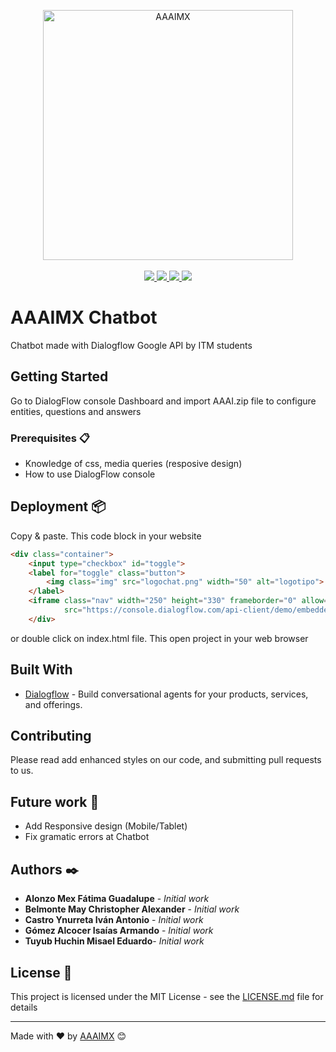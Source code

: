 <p align="center">
    <img src="https://www.aaaimx.org/img/other/aaaimx-ist.png" width="400" alt="AAAIMX"><br><br>
    <a href="https://www.aaaimx.org/" target="_blank">
        <img src="https://img.shields.io/badge/website-AAAI%20Student%20Chapter%20M%C3%A9xico-yellow">
    </a>
    <a href="https://web.facebook.com/aaaimx/" target="_blank">
        <img src="https://img.shields.io/badge/%40aaaimx-facebook-blue">
    </a>
    <a href="https://www.aaaimx.org/cod" target="_blank">
        <img src="https://img.shields.io/badge/COD-contributing-lightgrey">
    </a>
    <a href="https://www.aaaimx.org/cod" target="_blank">
        <img src="https://img.shields.io/badge/donate-support-us-green">
    </a>
</p>
<!-- __ -->

# AAAIMX Chatbot
Chatbot made with Dialogflow Google API by ITM students

## Getting Started 

Go to DialogFlow console Dashboard and import AAAI.zip file to configure entities, questions and answers

### Prerequisites 📋

* Knowledge of css, media queries (resposive design)
* How to use DialogFlow console


## Deployment 📦

Copy & paste. This code block in your website

```HTML
<div class="container">
    <input type="checkbox" id="toggle">
    <label for="toggle" class="button">
        <img class="img" src="logochat.png" width="50" alt="logotipo">
    </label>
    <iframe class="nav" width="250" height="330" frameborder="0" allow="microphone;" scrolling="no"
            src="https://console.dialogflow.com/api-client/demo/embedded/81c7bb8b-aa22-4712-a59b-caf3ceb706b2"></iframe>
    </div>
```
or double click on index.html file. This open project in your web browser

## Built With

* [Dialogflow](https://dialogflow.com/docs) - Build conversational agents for your products, services, and offerings.

## Contributing

Please read add enhanced styles on our code, and submitting pull requests to us.

## Future work 🚀
* Add Responsive design (Mobile/Tablet)
* Fix gramatic errors at Chatbot

## Authors ✒️

- **Alonzo Mex Fátima Guadalupe** - *Initial work* 
- **Belmonte May Christopher Alexander** - *Initial work* 
- **Castro Ynurreta Iván Antonio** - *Initial work* 
- **Gómez Alcocer Isaías Armando** - *Initial work* 
- **Tuyub Huchin Misael Eduardo**- *Initial work* 

## License 📄

This project is licensed under the MIT License - see the [LICENSE.md](LICENSE.md) file for details

---
Made with ❤️ by [AAAIMX](https://github.com/aaaimx) 😊
